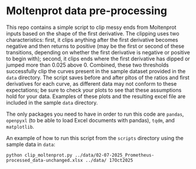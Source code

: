 # Moltenprot data pre-processing
This repo contains a simple script to clip messy ends from Moltenprot inputs based on the shape of the first derivative. The clipping uses two characteristics: first, it clips anything after the first derivative becomes negative and then returns to positive (may be the first or second of these transitions, depending on whether the first derivative is negative or positive to begin with); second, it clips ends where the first derivative has dipped or jumped more than 0.025 above 0. Combined, these two thresholds successfully clip the curves present in the sample dataset provided in the `data` directory. The script saves before and after pltos of the ratios and first derivatives for each curve, as different data may not conform to these expectations; be sure to check your plots to see that these assumptions hold for your data. Examples of these plots and the resulting excel file are included in the sample `data` directory.

The only packages you need to have in order to run this code are `pandas`, `openpyxl` (to be able to load Excel documents with pandas), `tqdm`, and `matplotlib`.

An example of how to run this script from the `scripts` directory using the sample data in `data`:

```
python clip_moltenprot.py ../data/02-07-2025_Prometheus-processed_data-unchanged.xlsx ../data/ 17Oct2025
```
